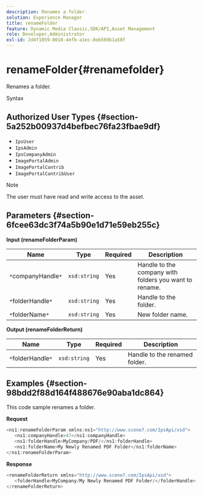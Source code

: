 ```yaml
---
description: Renames a folder.
solution: Experience Manager
title: renameFolder
feature: Dynamic Media Classic,SDK/API,Asset Management
role: Developer,Administrator
exl-id: 2d4f1059-8018-4efb-a1ec-8eb560b1a58f
---
```

# renameFolder{#renamefolder}

Renames a folder.

 Syntax 

## Authorized User Types {#section-5a252b00937d4befbec76fa23fbae9df}

* `IpsUser` 
* `IpsAdmin` 
* `IpsCompanyAdmin` 
* `ImagePortalAdmin` 
* `ImagePortalContrib` 
* `ImagePortalContribUser`

>[!NOTE]
>
>The user must have read and write access to the asset.

## Parameters {#section-6fcee63dc3f74a5b90e1d71e59eb255c}

**Input (renameFolderParam)** 

|  Name  | Type  | Required  | Description  |
|---|---|---|---|
|  `*`companyHandle`*`  | `xsd:string`  | Yes  | Handle to the company with folders you want to rename.  |
|  `*`folderHandle`*`  | `xsd:string`  | Yes  | Handle to the folder.  |
|  `*`folderName`*`  | `xsd:string`  | Yes  | New folder name.  |

**Output (renameFolderReturn)** 

|  Name  | Type  | Required  | Description  |
|---|---|---|---|
|  `*`folderHandle`*`  | `xsd:string`  | Yes  | Handle to the renamed folder.  |

## Examples {#section-98bdd2f88d164f488676e90aba1dc864}

This code sample renames a folder.

**Request** 

```java
<ns1:renameFolderParam xmlns:ns1="http://www.scene7.com/IpsApi/xsd">
   <ns1:companyHandle>47</ns1:companyHandle>
   <ns1:folderHandle>MyCompany/PDF/</ns1:folderHandle>
   <ns1:folderName>My Newly Renamed PDF Folder</ns1:folderName>
</ns1:renameFolderParam>
```

**Response** 

```java
<renameFolderReturn xmlns="http://www.scene7.com/IpsApi/xsd">
   <folderHandle>MyCompany/My Newly Renamed PDF Folder/</folderHandle>
</renameFolderReturn>
```
